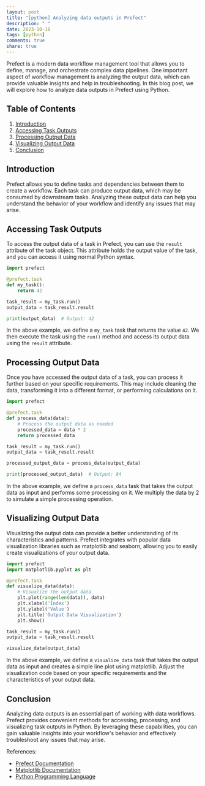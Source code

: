 ```yaml
---
layout: post
title: "[python] Analyzing data outputs in Prefect"
description: " "
date: 2023-10-18
tags: [python]
comments: true
share: true
---
```


Prefect is a modern data workflow management tool that allows you to define, manage, and orchestrate complex data pipelines. One important aspect of workflow management is analyzing the output data, which can provide valuable insights and help in troubleshooting. In this blog post, we will explore how to analyze data outputs in Prefect using Python.

## Table of Contents
1. [Introduction](#introduction)
2. [Accessing Task Outputs](#accessing-task-outputs)
3. [Processing Output Data](#processing-output-data)
4. [Visualizing Output Data](#visualizing-output-data)
5. [Conclusion](#conclusion)

## Introduction <a name="introduction"></a>

Prefect allows you to define tasks and dependencies between them to create a workflow. Each task can produce output data, which may be consumed by downstream tasks. Analyzing these output data can help you understand the behavior of your workflow and identify any issues that may arise.

## Accessing Task Outputs <a name="accessing-task-outputs"></a>

To access the output data of a task in Prefect, you can use the `result` attribute of the task object. This attribute holds the output value of the task, and you can access it using normal Python syntax.

```python
import prefect

@prefect.task
def my_task():
    return 42

task_result = my_task.run()
output_data = task_result.result

print(output_data)  # Output: 42
```
In the above example, we define a `my_task` task that returns the value `42`. We then execute the task using the `run()` method and access its output data using the `result` attribute.

## Processing Output Data <a name="processing-output-data"></a>

Once you have accessed the output data of a task, you can process it further based on your specific requirements. This may include cleaning the data, transforming it into a different format, or performing calculations on it.

```python
import prefect

@prefect.task
def process_data(data):
    # Process the output data as needed
    processed_data = data * 2
    return processed_data

task_result = my_task.run()
output_data = task_result.result

processed_output_data = process_data(output_data)

print(processed_output_data)  # Output: 84
```

In the above example, we define a `process_data` task that takes the output data as input and performs some processing on it. We multiply the data by 2 to simulate a simple processing operation.

## Visualizing Output Data <a name="visualizing-output-data"></a>

Visualizing the output data can provide a better understanding of its characteristics and patterns. Prefect integrates with popular data visualization libraries such as matplotlib and seaborn, allowing you to easily create visualizations of your output data.

```python
import prefect
import matplotlib.pyplot as plt

@prefect.task
def visualize_data(data):
    # Visualize the output data
    plt.plot(range(len(data)), data)
    plt.xlabel('Index')
    plt.ylabel('Value')
    plt.title('Output Data Visualization')
    plt.show()

task_result = my_task.run()
output_data = task_result.result

visualize_data(output_data)
```

In the above example, we define a `visualize_data` task that takes the output data as input and creates a simple line plot using matplotlib. Adjust the visualization code based on your specific requirements and the characteristics of your output data.

## Conclusion <a name="conclusion"></a>

Analyzing data outputs is an essential part of working with data workflows. Prefect provides convenient methods for accessing, processing, and visualizing task outputs in Python. By leveraging these capabilities, you can gain valuable insights into your workflow's behavior and effectively troubleshoot any issues that may arise.

References:
- [Prefect Documentation](https://docs.prefect.io/)
- [Matplotlib Documentation](https://matplotlib.org/)
- [Python Programming Language](https://www.python.org/)